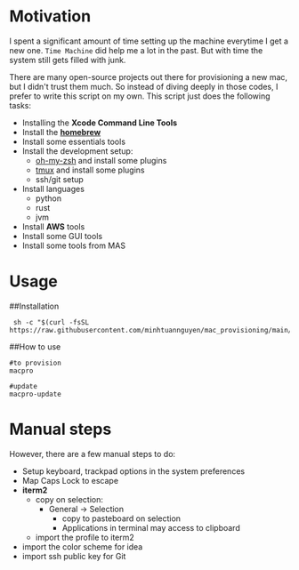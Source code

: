 # Motivation

I spent a significant amount of time setting up the machine everytime I get a new one. `Time Machine` did help me a lot
in the past. But with time the system still gets filled with junk.

There are many open-source projects out there for provisioning a new mac, but I didn't trust them much. So instead of
diving deeply in those codes, I prefer to write this script on my own. This script just does the following tasks:

- Installing the **Xcode Command Line Tools**
- Install the [**homebrew**](https://brew.sh/)
- Install some essentials tools
- Install the development setup:
    - [oh-my-zsh](https://github.com/ohmyzsh/ohmyzsh) and install some plugins
    - [tmux](https://github.com/tmux/tmux) and install some plugins
    - ssh/git setup
- Install languages
    - python
    - rust
    - jvm
- Install **AWS** tools
- Install some GUI tools
- Install some tools from MAS

# Usage

##Installation

```
 sh -c "$(curl -fsSL https://raw.githubusercontent.com/minhtuannguyen/mac_provisioning/main/scripts/install.sh)"
```

##How to use
```
#to provision
macpro

#update
macpro-update
```

# Manual steps

However, there are a few manual steps to do:

- Setup keyboard, trackpad options in the system preferences
- Map Caps Lock to escape
- **iterm2**
    - copy on selection:
        - General -> Selection
            - copy to pasteboard on selection
            - Applications in terminal may access to clipboard
    - import the profile to iterm2
- import the color scheme for idea
- import ssh public key for Git

